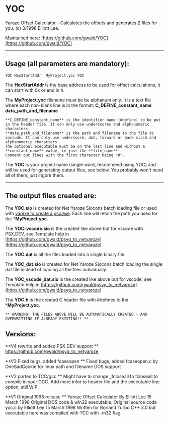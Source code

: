 # YOC
Yaroze Offset Calculator - Calculates the offsets and generates 2 files for you.
(c) 3/1998 Elliott Lee.

Maintained here: [https://github.com/gwald/YOC](https://github.com/gwald/YOC)

----

## Usage (all parameters are mandatory):

    YOC HexStartAddr  MyProject.yoc YOC
    
The **HexStartAddr** is the base address to be used for offset calculations, it can start with 0x or end in h.

The **MyProject.yoc** filename must be be alphanum only. It is a text file where each non-blank line is in the format: 
**C_DEFINE_constant_name** **data_path_and_filename**  

	**C_DEFINE_constant_name** is the identifier name (#define) to be put in the header file. It can only use underscores and alphanumeric characters.
	**data_path_and_filename** is the path and filename to the file to include. It can only use underscore, dot, forward or back slash and alphanumeric characters.
	The optional executable must be on the last line and without a **constant_name** value, ie just the **file_name**.
	Comment out lines with the first character being "#".

The **YOC** is your project name (single word, recommend using YOC) and will be used for generating output files, see below.
You probably won't need all of them, just ingore them.

----

## The output files created are: 

The **YOC.sio** is created for Net Yaroze Siocons batch loading file or used with [yarexe to create a psx.exe](https://github.com/gwald/Yarexe).
Each line will retain the path you used for the ***MyProject.yoc**. 

The **YOC-vscode.sio** is the created like above but for vscode with PSX.DEV, see Template help in [https://github.com/gwald/psyq_to_netyaroze] (https://github.com/gwald/psyq_to_netyaroze)

The **YOC.dat** is all the files loaded into a single binary file.

The **YOC_dat.sio** is created for Net Yaroze Siocons batch loading the single dat file instead of loading all the files individually.

The **YOC_vscode_dat.sio** is the created like above but for vscode, see Template help in [https://github.com/gwald/psyq_to_netyaroze] (https://github.com/gwald/psyq_to_netyaroze)


The **YOC.h** is the created C header file with #defines to the ***MyProject.yoc**.


	** WARNING! THE FILES ABOVE WILL BE AUTOMATICALLY CREATED - AND OVERWRITTING IF ALREADY EXISTING!! **



## Versions:

**V4 rewrite and added PSX.DEV support  **
https://github.com/gwald/psyq_to_netyaroze

**V3 Fixed bugs, added fcaseopen **
Fixed bugs, added fcaseopen.c by OneSadCookie for linux path and filename DOS support

**V2 ported to TCC/gcc  **
Might have to change _fcloseall to fcloseall to compile in your GCC.
Add more infor to header file and the executable line option, still WIP


**V1 Original 1998 release **
Yaroze Offset Calculator By Elliott Lee 15 March 1998
Original DOS code & win32 executable.
Original source code yoc.c by Elliott Lee 15 March 1998
Written for Borland Turbo C++ 3.0 but executable here was compiled with TCC with -m32 flag.
